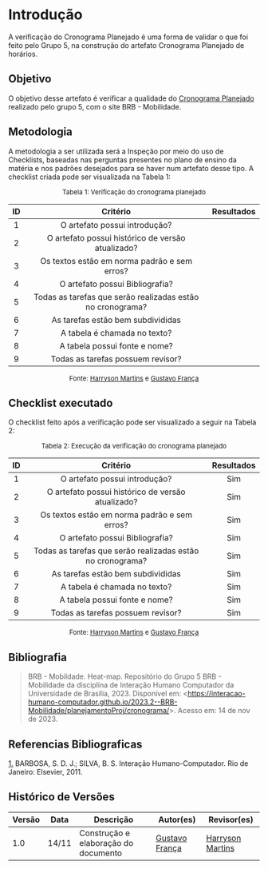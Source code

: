 # Introdução 

A verificação do Cronograma Planejado é uma forma de validar o que foi feito pelo Grupo 5, na construção do artefato Cronograma Planejado de horários.

## Objetivo

O objetivo desse artefato é verificar a qualidade do [Cronograma Planejado](https://interacao-humano-computador.github.io/2023.2--BRB-Mobilidade/planejamentoProj/cronogramas/t/) realizado pelo grupo 5, com o site BRB - Mobilidade.

## Metodologia

A metodologia a ser utilizada será a Inspeção por meio do uso de Checklists, baseadas nas perguntas presentes no plano de ensino da matéria e nos padrões desejados para se haver num artefato desse tipo. A checklist criada pode ser visualizada na Tabela 1:

<center>

<font size="2"><p style="text-align: center">Tabela 1: Verificação do cronograma planejado</p></font>

|  ID   |                          Critério                          | Resultados |
| :---: | :--------------------------------------------------------: | :--------: |
|   1   |               O artefato possui introdução?                |            |
|   2   |     O artefato possui histórico de versão atualizado?      |            |
|   3   |        Os textos estão em norma padrão e sem erros?        |            |
|   4   |              O artefato possui Bibliografia?               |            |
|   5   | Todas as tarefas que serão realizadas estão no cronograma? |            |
|   6   |             As tarefas estão bem subdivididas              |            |
|   7   |                A tabela é chamada no texto?                |            |
|   8   |               A tabela possui fonte e nome?                |            |
|   9   |             Todas as tarefas possuem revisor?              |            |

<font size="2"><p style="text-align: center">Fonte: [Harryson Martins](https://github.com/harry-cmartin) e [Gustavo França](https://github.com/gustavofbs) </p></font>

</center>

## Checklist executado

O checklist feito após a verificação pode ser visualizado a seguir na Tabela 2:

<center>

<font size="2"><p style="text-align: center">Tabela 2: Execução da verificação do cronograma planejado</p></font>

|  ID   |                          Critério                          | Resultados |
| :---: | :--------------------------------------------------------: | :--------: |
|   1   |               O artefato possui introdução?                |    Sim     |
|   2   |     O artefato possui histórico de versão atualizado?      |    Sim     |
|   3   |        Os textos estão em norma padrão e sem erros?        |    Sim     |
|   4   |              O artefato possui Bibliografia?               |    Sim     |
|   5   | Todas as tarefas que serão realizadas estão no cronograma? |    Sim     |
|   6   |             As tarefas estão bem subdivididas              |    Sim     |
|   7   |                A tabela é chamada no texto?                |    Sim     |
|   8   |               A tabela possui fonte e nome?                |    Sim     |
|   9   |             Todas as tarefas possuem revisor?              |    Sim     |

<font size="2"><p style="text-align: center">Fonte: [Harryson Martins](https://github.com/harry-cmartin) e [Gustavo França](https://github.com/gustavofbs) </p></font>

</center>



## Bibliografia 

> BRB - Mobildade. Heat-map. Repositório do Grupo 5 BRB - Mobilidade da disciplina de Interação Humano Computador da Universidade de Brasília, 2023. Disponível em: <<https://interacao-humano-computador.github.io/2023.2--BRB-Mobilidade/planejamentoProj/cronograma/>>. Acesso em: 14 de nov de 2023.

## Referencias Bibliograficas

<a id="FRM3" href="#anchor_1">1.</a> BARBOSA, S. D. J.; SILVA, B. S. Interação Humano-Computador. Rio de Janeiro: Elsevier, 2011.

## Histórico de Versões

| Versão | Data  | Descrição                            | Autor(es)                                       | Revisor(es)                                          |
| ------ | ----- | ------------------------------------ | ----------------------------------------------- | ---------------------------------------------------- |
| 1.0    | 14/11 | Construção e elaboração do documento | [Gustavo França](https://github.com/gustavofbs) | [Harryson Martins](https://github.com/harry-cmartin) |